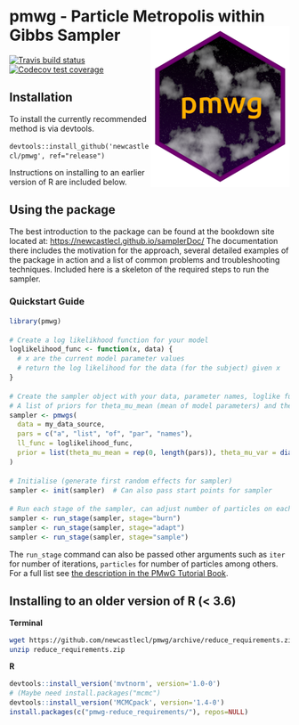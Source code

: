 # pmwg - Particle Metropolis within Gibbs Sampler <img src="man/figures/hexlogo_small.png" align="right"/> #

<!-- badges: start -->
[![Travis build status](https://travis-ci.com/NewcastleCL/pmwg.svg?branch=release)](https://travis-ci.com/NewcastleCL/pmwg)
[![Codecov test coverage](https://codecov.io/gh/NewcastleCL/pmwg/branch/release/graph/badge.svg)](https://codecov.io/gh/NewcastleCL/pmwg?branch=release)
<!-- badges: end -->

## Installation

To install the currently recommended method is via devtools.

`devtools::install_github('newcastlecl/pmwg', ref="release")`

Instructions on installing to an earlier version of R are included below.

## Using the package

The best introduction to the package can be found at the bookdown site located at: https://newcastlecl.github.io/samplerDoc/
The documentation there includes the motivation for the approach, several detailed examples of the package in action and a list of common problems and troubleshooting techniques. Included here is a skeleton of the required steps to run the sampler.

### Quickstart Guide

```r
library(pmwg)

# Create a log likelikhood function for your model
loglikelihood_func <- function(x, data) {
  # x are the current model parameter values
  # return the log likelihood for the data (for the subject) given x
}

# Create the sampler object with your data, parameter names, loglike function and
# A list of priors for theta_mu_mean (mean of model parameters) and theta_mu_var (covariance of model parameters)
sampler <- pmwgs(
  data = my_data_source,
  pars = c("a", "list", "of", "par", "names"),
  ll_func = loglikelihood_func,
  prior = list(theta_mu_mean = rep(0, length(pars)), theta_mu_var = diag(rep(1, length(pars))))
)

# Initialise (generate first random effects for sampler)
sampler <- init(sampler)  # Can also pass start points for sampler

# Run each stage of the sampler, can adjust number of particles on each
sampler <- run_stage(sampler, stage="burn")
sampler <- run_stage(sampler, stage="adapt")
sampler <- run_stage(sampler, stage="sample")
```

The `run_stage` command can also be passed other arguments such as `iter` for number of iterations, `particles` for number of particles among others. For a full list see [the description in the PMwG Tutorial Book](https://newcastlecl.github.io/samplerDoc/pmwg-sampler-and-signal-detection-theory.html#run-sdtsampler).

## Installing to an older version of R (< 3.6)

**Terminal**

```bash
wget https://github.com/newcastlecl/pmwg/archive/reduce_requirements.zip
unzip reduce_requirements.zip
```

**R**

```R
devtools::install_version('mvtnorm', version='1.0-0')
# (Maybe need install.packages("mcmc")
devtools::install_version('MCMCpack', version='1.4-0')
install.packages(c("pmwg-reduce_requirements/"), repos=NULL)
```
